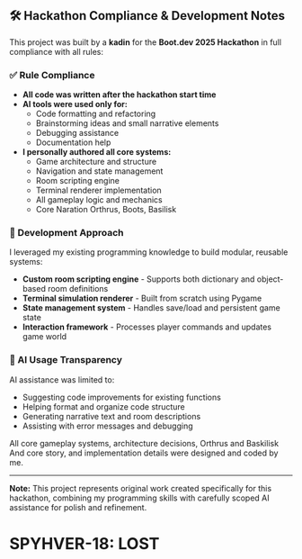 ## 🛠️ Hackathon Compliance & Development Notes

This project was built by a **kadin** for the **Boot.dev 2025 Hackathon** in full compliance with all rules:

### ✅ Rule Compliance

* **All code was written after the hackathon start time**
* **AI tools were used only for:**
  - Code formatting and refactoring
  - Brainstorming ideas and small narrative elements
  - Debugging assistance
  - Documentation help
* **I personally authored all core systems:**
  - Game architecture and structure
  - Navigation and state management
  - Room scripting engine
  - Terminal renderer implementation
  - All gameplay logic and mechanics
  - Core Naration Orthrus, Boots, Basilisk 

### 🔧 Development Approach

I leveraged my existing programming knowledge to build modular, reusable systems:

* **Custom room scripting engine** - Supports both dictionary and object-based room definitions
* **Terminal simulation renderer** - Built from scratch using Pygame
* **State management system** - Handles save/load and persistent game state
* **Interaction framework** - Processes player commands and updates game world

### 📝 AI Usage Transparency

AI assistance was limited to:
- Suggesting code improvements for existing functions
- Helping format and organize code structure
- Generating narrative text and room descriptions
- Assisting with error messages and debugging

All core gameplay systems, architecture decisions, Orthrus and Baskilisk And core story, and implementation details were designed and coded by me.

---

**Note:** This project represents original work created specifically for this hackathon, combining my programming skills with carefully scoped AI assistance for polish and refinement.

# SPYHVER-18: LOST
